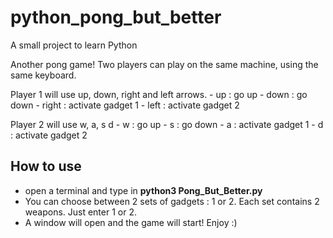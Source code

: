 # python_pong_but_better
A small project to learn Python

Another pong game!
Two players can play on the same machine, using the same keyboard.

Player 1 will use up, down, right and left arrows.
	- up  : go up
	- down : go down
	- right : activate gadget 1
	- left : activate gadget 2

Player 2 will use w, a, s d
	- w : go up
	- s : go down
	- a : activate gadget 1
	- d : activate gadget 2


## How to use

- open a terminal and type in **python3 Pong_But_Better.py**
- You can choose between 2 sets of gadgets : 1 or 2. Each set contains 2 weapons. Just enter 1 or 2.
- A window will open and the game will start! Enjoy :) 
